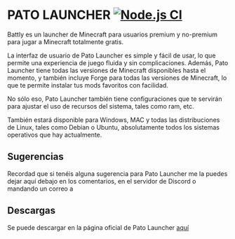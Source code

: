 # PATO LAUNCHER [![Node.js CI](https://github.com/1ly4s0/battlylauncher/actions/workflows/build.yml/badge.svg)](https://github.com/1ly4s0/battlylauncher/actions/workflows/build.yml)



Battly es un launcher de Minecraft para usuarios premium y no-premium para jugar a Minecraft totalmente gratis.

La interfaz de usuario de Pato Launcher es simple y fácil de usar, lo que permite una experiencia de juego fluida y sin complicaciones. Además, Pato Launcher tiene todas las versiones de Minecraft disponibles hasta el momento, y también incluye Forge para todas las versiones de Minecraft, lo que te permite instalar tus mods favoritos con facilidad.

No sólo eso, Pato Launcher también tiene configuraciones que te servirán para ajustar el uso de recursos del sistema, tales como ram, etc.

También estará disponible para Windows, MAC y todas las distribuciones de Linux, tales como Debian o Ubuntu, absolutamente todos los sistemas operativos que hay actualmente.




## Sugerencias
Recordad que si tenéis alguna sugerencia para Pato Launcher me la puedes dejar aquí debajo en los comentarios, en el servidor de Discord o mandando un correo a 



## Descargas
Se puede descargar en la página oficial de Pato Launcher [aquí]()
